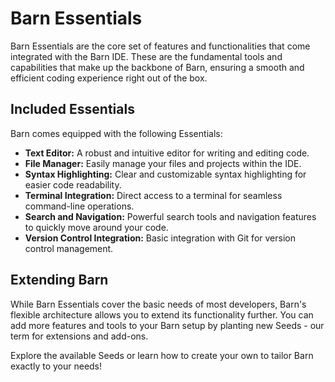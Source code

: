 # Barn Essentials

Barn Essentials are the core set of features and functionalities that come integrated with the Barn IDE. These are the fundamental tools and capabilities that make up the backbone of Barn, ensuring a smooth and efficient coding experience right out of the box.

## Included Essentials

Barn comes equipped with the following Essentials:

- **Text Editor:** A robust and intuitive editor for writing and editing code.
- **File Manager:** Easily manage your files and projects within the IDE.
- **Syntax Highlighting:** Clear and customizable syntax highlighting for easier code readability.
- **Terminal Integration:** Direct access to a terminal for seamless command-line operations.
- **Search and Navigation:** Powerful search tools and navigation features to quickly move around your code.
- **Version Control Integration:** Basic integration with Git for version control management.

## Extending Barn

While Barn Essentials cover the basic needs of most developers, Barn's flexible architecture allows you to extend its functionality further. You can add more features and tools to your Barn setup by planting new Seeds - our term for extensions and add-ons.

Explore the available Seeds or learn how to create your own to tailor Barn exactly to your needs!


